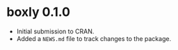 # boxly 0.1.0

- Initial submission to CRAN.
- Added a `NEWS.md` file to track changes to the package.
